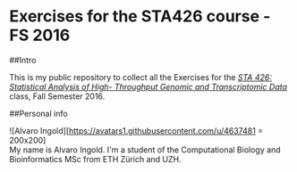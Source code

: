 # Exercises for the STA426 course - FS 2016

##Intro

This is my public repository to collect all the Exercises for the [*STA 426: Statistical Analysis of High- Throughput Genomic and Transcriptomic Data*][STA426 link] class, Fall Semester 2016.

##Personal info

![Alvaro Ingold][https://avatars1.githubusercontent.com/u/4637481 = 200x200]  
My name is Alvaro Ingold. I'm a student of the Computational Biology and Bioinformatics MSc from ETH Zürich and UZH.



[STA426 link]: http://www.vorlesungen.uzh.ch/HS16/suche/sm-50595037.modveranst.html
